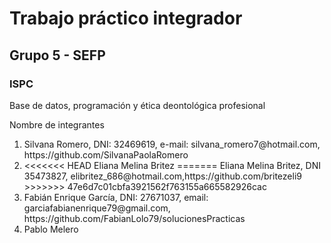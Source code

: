 ﻿<h1>Trabajo práctico integrador</h1>
<h2>Grupo 5 - SEFP</h2>
<h3>ISPC</h3>
<p>Base de datos,  programación y ética deontológica profesional</p>

<p>Nombre de integrantes</p>
<ol>
  <li>
    Silvana Romero, DNI: 32469619, e-mail: silvana_romero7@hotmail.com, https://github.com/SilvanaPaolaRomero 
  </li>

  <li>
<<<<<<< HEAD
    Eliana Melina Britez 
=======
    Eliana Melina Britez, DNI 35473827, elibritez_686@hotmail.com,https://github.com/britezeli9
>>>>>>> 47e6d7c01cbfa3921562f763155a665582926cac
  </li>

  <li>
    Fabián Enrique García, DNI: 27671037, email: garciafabianenrique79@gmail.com, https://github.com/FabianLolo79/solucionesPracticas
  </li>

  <li>
    Pablo Melero
  </li>
  
</ol>
